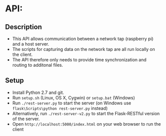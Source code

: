 API:
=============

Description
-----------

- This API allows communication between a network tap (raspberry pi) and a host server.
- The scripts for capturing data on the network tap are all run locally on the client.
- The API therefore only needs to provide time synchronization and routing to additonal files.

Setup
-----

- Install Python 2.7 and git.
- Run `setup.sh` (Linux, OS X, Cygwin) or `setup.bat` (Windows)
- Run `./rest-server.py` to start the server (on Windows use `flask\Scripts\python rest-server.py` instead)
- Alternatively, run `./rest-server-v2.py` to start the Flask-RESTful version of the server.
- Open `http://localhost:5000/index.html` on your web browser to run the client

